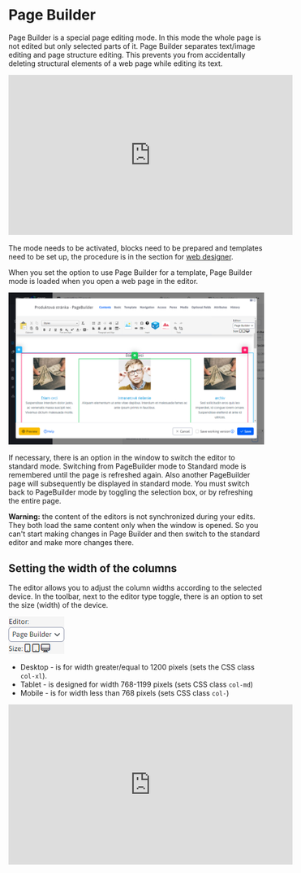 # Page Builder

Page Builder is a special page editing mode. In this mode the whole page is not edited but only selected parts of it. Page Builder separates text/image editing and page structure editing. This prevents you from accidentally deleting structural elements of a web page while editing its text.

<div class="video-container">
  <iframe width="560" height="315" src="https://www.youtube.com/embed/ieaNWY57Exc" title="YouTube video player" frameborder="0" allow="accelerometer; autoplay; clipboard-write; encrypted-media; gyroscope; picture-in-picture" allowfullscreen></iframe>
</div>

The mode needs to be activated, blocks need to be prepared and templates need to be set up, the procedure is in the section for [web designer](../../frontend/page-builder/README.md).

When you set the option to use Page Builder for a template, Page Builder mode is loaded when you open a web page in the editor.

![](pagebuilder.png)

If necessary, there is an option in the window to switch the editor to standard mode. Switching from PageBuilder mode to Standard mode is remembered until the page is refreshed again. Also another PageBuilder page will subsequently be displayed in standard mode. You must switch back to PageBuilder mode by toggling the selection box, or by refreshing the entire page.

**Warning:** the content of the editors is not synchronized during your edits. They both load the same content only when the window is opened. So you can't start making changes in Page Builder and then switch to the standard editor and make more changes there.
## Setting the width of the columns

The editor allows you to adjust the column widths according to the selected device. In the toolbar, next to the editor type toggle, there is an option to set the size (width) of the device.

![](pagebuilder-switcher.png)

- Desktop - is for width greater/equal to 1200 pixels (sets the CSS class `col-xl`).
- Tablet - is designed for width 768-1199 pixels (sets CSS class `col-md`)
- Mobile - is for width less than 768 pixels (sets CSS class `col-`)
<div class="video-container">
  <iframe width="560" height="315" src="https://www.youtube.com/embed/aru-B1vxReo" title="YouTube video player" frameborder="0" allow="accelerometer; autoplay; clipboard-write; encrypted-media; gyroscope; picture-in-picture" allowfullscreen></iframe>
</div>
